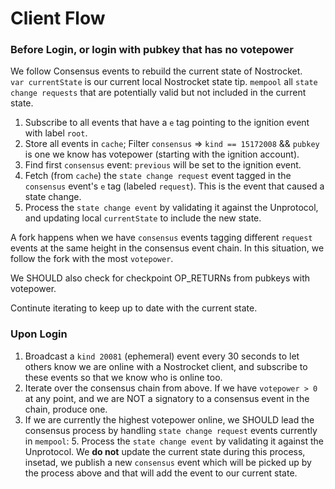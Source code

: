 # Client Flow
### Before Login, or login with pubkey that has no votepower
We follow Consensus events to rebuild the current state of Nostrocket.  
`var currentState` is our current local Nostrocket state tip.
`mempool` all `state change requests` that are potentially valid but not included in the current state.

1. Subscribe to all events that have a `e` tag pointing to the ignition event with label `root`.
2. Store all events in `cache`; Filter `consensus` => `kind == 15172008` && `pubkey` is one we know has votepower (starting with the ignition account).
3. Find first `consensus` event: `previous` will be set to the ignition event.
4. Fetch (from `cache`) the `state change request` event tagged in the `consensus` event's `e` tag (labeled `request`). This is the event that caused a state change.
5. Process the `state change event` by validating it against the Unprotocol, and updating local `currentState` to include the new state.

A fork happens when we have `consensus` events tagging different `request` events at the same height in the consensus event chain. In this situation, we follow the fork with the most `votepower`. 

We SHOULD also check for checkpoint OP_RETURNs from pubkeys with votepower.

Continute iterating to keep up to date with the current state.

### Upon Login

1. Broadcast a `kind 20081` (ephemeral) event every 30 seconds to let others know we are online with a Nostrocket client, and subscribe to these events so that we know who is online too.
2. Iterate over the consensus chain from above. If we have `votepower > 0` at any point, and we are NOT a signatory to a consensus event in the chain, produce one.
3. If we are currently the highest votepower online, we SHOULD lead the consensus process by handling `state change request` events currently in `mempool`:
	5. Process the `state change event` by validating it against the Unprotocol. We **do not** update the current state during this process, insetad, we publish a new `consensus` event which will be picked up by the process above and that will add the event to our current state.

